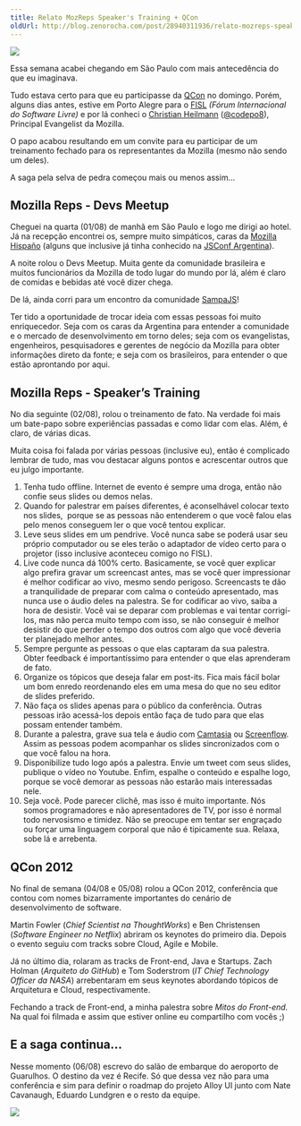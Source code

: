 ```yaml
---
title: Relato MozReps Speaker's Training + QCon
oldUrl: http://blog.zenorocha.com/post/28940311936/relato-mozreps-speakers-training-qcon
---
```


<p><img src="http://media.tumblr.com/tumblr_m8clktuexq1qe3219.jpg"/></p>

<p>Essa semana acabei chegando em São Paulo com mais antecedência do que eu imaginava.</p>

<p>Tudo estava certo para que eu participasse da <a href="http://qconsp.com/" target="_blank">QCon</a> no domingo. Porém, alguns dias antes, estive em Porto Alegre para o <a href="http://fisl.org.br" target="_blank">FISL</a> <em>(Fórum Internacional do Software Livre)</em> e por lá conheci o <a href="http://christianheilmann.com" target="_blank">Christian Heilmann</a> (<a href="http://twitter.com/codepo8" target="_blank">@codepo8</a>), Principal Evangelist da Mozilla.</p>

<p>O papo acabou resultando em um convite para eu participar de um treinamento fechado para os representantes da Mozilla (mesmo não sendo um deles).</p>

<p>A saga pela selva de pedra começou mais ou menos assim...</p>

<!-- more -->

<h2>Mozilla Reps - Devs Meetup</h2>

<p>Cheguei na quarta (01/08) de manhã em São Paulo e logo me dirigi ao hotel. Já na recepção encontrei os, sempre muito simpáticos, caras da <a href="http://www.mozilla-hispano.org/" target="_blank">Mozilla Hispaño</a> (alguns que inclusive já tinha conhecido na <a href="http://jsconf.com.ar" target="_blank">JSConf Argentina</a>).</p>

<p>A noite rolou o Devs Meetup. Muita gente da comunidade brasileira e muitos funcionários da Mozilla de todo lugar do mundo por lá, além é claro de comidas e bebidas até você dizer chega.</p>

<p>De lá, ainda corri para um encontro da comunidade <a href="http://sampajs.com" target="_blank">SampaJS</a>!</p>

<p>Ter tido a oportunidade de trocar ideia com essas pessoas foi muito enriquecedor. Seja com os caras da Argentina para entender a comunidade e o mercado de desenvolvimento em torno deles; seja com os evangelistas, engenheiros, pesquisadores e gerentes de negócio da Mozilla para obter informações direto da fonte; e seja com os brasileiros, para entender o que estão aprontando por aqui.</p>

<h2>Mozilla Reps - Speaker&#8217;s Training</h2>

<p>No dia seguinte (02/08), rolou o treinamento de fato. Na verdade foi mais um bate-papo sobre experiências passadas e como lidar com elas. Além, é claro, de várias dicas.</p>

<p class="p1">Muita coisa foi falada por várias pessoas (inclusive eu), então é complicado lembrar de tudo, mas vou destacar alguns pontos e acrescentar outros que eu julgo importante.</p>

<ol><li>Tenha tudo offline. Internet de evento é sempre uma droga, então não confie seus slides ou demos nelas. </li>

<li>Quando for palestrar em países diferentes, é aconselhável colocar texto nos slides,  porque se as pessoas não entenderem o que você falou elas pelo menos conseguem ler o que você tentou explicar.</li>

<li>Leve seus slides em um pendrive. Você nunca sabe se poderá usar seu próprio computador ou se eles terão o adaptador de vídeo certo para o projetor (isso inclusive aconteceu comigo no FISL).</li>

<li>Live code nunca dá 100% certo. Basicamente, se você quer explicar algo prefira gravar um screencast antes, mas se você quer impressionar é melhor codificar ao vivo, mesmo sendo perigoso. Screencasts te dão a tranquilidade de preparar com calma o conteúdo apresentado, mas nunca use o áudio deles na palestra. Se for codificar ao vivo, saiba a hora de desistir. Você vai se deparar com problemas e vai tentar corrigí-los, mas não perca muito tempo com isso, se não conseguir é melhor desistir do que perder o tempo dos outros com algo que você deveria ter planejado melhor antes.</li>

<li>Sempre pergunte as pessoas o que elas captaram da sua palestra. Obter feedback é importantíssimo para entender o que elas aprenderam de fato.</li>

<li>Organize os tópicos que deseja falar em post-its. Fica mais fácil bolar um bom enredo reordenando eles em uma mesa do que no seu editor de slides preferido.</li>

<li>Não faça os slides apenas para o público da conferência. Outras pessoas irão acessá-los depois então faça de tudo para que elas possam entender também.</li>

<li>Durante a palestra, grave sua tela e áudio com <a href="http://www.baixaki.com.br/download/camtasia-studio.htm" target="_blank">Camtasia</a> ou <a href="http://www.baixaki.com.br/mac/download/screen-flow.htm" target="_blank">Screenflow</a>. Assim as pessoas podem acompanhar os slides sincronizados com o que você falou na hora.</li>

<li>Disponibilize tudo logo após a palestra. Envie um tweet com seus slides, publique o vídeo no Youtube. Enfim, espalhe o conteúdo e espalhe logo, porque se você demorar as pessoas não estarão mais interessadas nele.</li>

<li>Seja você. Pode parecer clichê, mas isso é muito importante. Nós somos programadores e não apresentadores de TV, por isso é normal todo nervosismo e timidez. Não se preocupe em tentar ser engraçado ou forçar uma linguagem corporal que não é tipicamente sua. Relaxa, sobe lá e arrebenta.</li>

</ol><h2>QCon 2012</h2>

<p>No final de semana (04/08 e 05/08) rolou a QCon 2012, conferência que contou com nomes bizarramente importantes do cenário de desenvolvimento de software. </p>

<p>Martin Fowler (<em>Chief Scientist na ThoughtWorks</em>) e Ben Christensen (<em>Software Engineer no Netflix</em>) abriram os keynotes do primeiro dia. Depois o evento seguiu com tracks sobre Cloud, Agile e Mobile.</p>

<p>Já no último dia, rolaram as tracks de Front-end, Java e Startups. Zach Holman (<em>Arquiteto do GitHub</em>) e Tom Soderstrom (<em>IT Chief Technology Officer da NASA</em>) arrebentaram em seus keynotes abordando tópicos de Arquitetura e Cloud, respectivamente. </p>

<p>Fechando a track de Front-end, a minha palestra sobre <em>Mitos do Front-end. </em>Na qual foi filmada e assim que estiver online eu compartilho com vocês ;)</p>

<h2>E a saga continua&#8230;</h2>

<p>Nesse momento (06/08) escrevo do salão de embarque do aeroporto de Guarulhos. O destino da vez é Recife. Só que dessa vez não para uma conferência e sim para definir o roadmap do projeto Alloy UI junto com Nate Cavanaugh, Eduardo Lundgren e o resto da equipe.</p>

<p><img src="http://media.tumblr.com/tumblr_m8ep4iryBt1qe3219.jpg"/></p>
